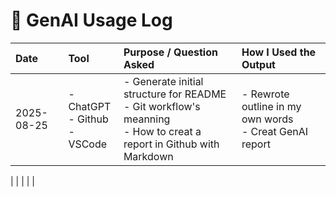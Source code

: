 # 🤖 GenAI Usage Log

| Date       | Tool               | Purpose / Question Asked                 | How I Used the Output            |
|:------------|:--------------------|:------------------------------------------|:----------------------------------|
| 2025-08-25  | - ChatGPT<br>- Github<br>- VSCode | - Generate initial structure for README<br>- Git workflow's meanning<br>- How to creat a report in Github with Markdown | - Rewrote outline in my own words<br>- Creat GenAI report|

|             |                     |                                           |                                   |
